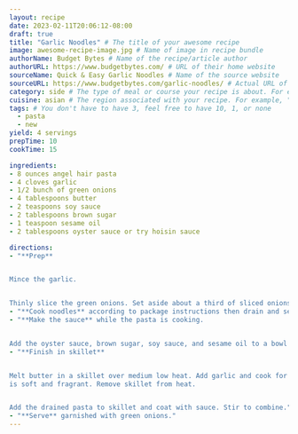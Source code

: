 ```yaml
---
layout: recipe
date: 2023-02-11T20:06:12-08:00
draft: true
title: "Garlic Noodles" # The title of your awesome recipe
image: awesome-recipe-image.jpg # Name of image in recipe bundle
authorName: Budget Bytes # Name of the recipe/article author
authorURL: https://www.budgetbytes.com/ # URL of their home website
sourceName: Quick & Easy Garlic Noodles # Name of the source website
sourceURL: https://www.budgetbytes.com/garlic-noodles/ # Actual URL of the recipe itself
category: side # The type of meal or course your recipe is about. For example: "dinner", "entree", or "dessert".
cuisine: asian # The region associated with your recipe. For example, "French", Mediterranean", or "American".
tags: # You don't have to have 3, feel free to have 10, 1, or none
  - pasta
  - new
yield: 4 servings
prepTime: 10
cookTime: 15

ingredients:
- 8 ounces angel hair pasta
- 4 cloves garlic
- 1/2 bunch of green onions
- 4 tablespoons butter
- 2 teaspoons soy sauce
- 2 tablespoons brown sugar
- 1 teaspoon sesame oil
- 2 tablespoons oyster sauce or try hoisin sauce

directions:
- "**Prep**


Mince the garlic.


Thinly slice the green onions. Set aside about a third of sliced onions for a garnish."
- "**Cook noodles** according to package instructions then drain and set aside."
- "**Make the sauce** while the pasta is cooking.


Add the oyster sauce, brown sugar, soy sauce, and sesame oil to a bowl and stir."
- "**Finish in skillet**


Melt butter in a skillet over medium low heat. Add garlic and cook for 1 minute. Add green onions (that were not set aside for garnishing) and cook one more minute until everything
is soft and fragrant. Remove skillet from heat.


Add the drained pasta to skillet and coat with sauce. Stir to combine."
- "**Serve** garnished with green onions."
---
```

